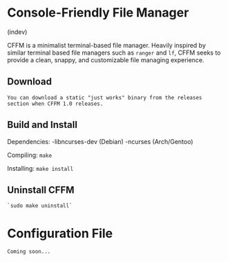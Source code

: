 # Console-Friendly File Manager
(indev)

CFFM is a minimalist terminal-based file manager. Heavily inspired by similar terminal based file managers such as `ranger` and `lf`, CFFM seeks to provide a clean, snappy, and customizable file managing experience.

## Download
    You can download a static "just works" binary from the releases section when CFFM 1.0 releases.

## Build and Install
Dependencies:
    -libncurses-dev (Debian)
    -ncurses (Arch/Gentoo)

Compiling:
    `make`

Installing:
    `make install`

## Uninstall CFFM
    `sudo make uninstall`

# Configuration File
    Coming soon...
